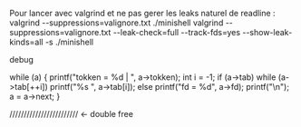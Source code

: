 Pour lancer avec valgrind et ne pas gerer les leaks naturel de readline :
	valgrind --suppressions=valignore.txt ./minishell
	valgrind --suppressions=valignore.txt --leak-check=full --track-fds=yes --show-leak-kinds=all -s ./minishell


debug

while (a)
{
	printf("tokken = %d | ", a->tokken);
	int i = -1;
	if (a->tab)
		while (a->tab[++i])
			printf("%s ", a->tab[i]);
	else
		printf("fd = %d", a->fd);
	printf("\n");
	a = a->next;
}

//////////////////////// <- double free
